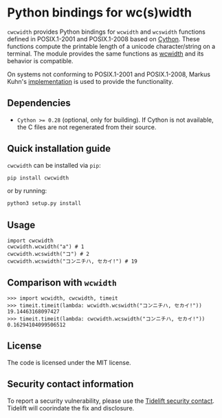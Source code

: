 # Python bindings for wc(s)width

`cwcwidth` provides Python bindings for `wcwidth` and `wcswidth` functions defined in POSIX.1-2001
and POSIX.1-2008 based on [Cython](https://cython.org/). These functions compute the printable
length of a unicode character/string on a terminal. The module provides the same functions as
[wcwidth](https://pypi.org/project/wcwidth/) and its behavior is compatible.

On systems not conforming to POSIX.1-2001 and POSIX.1-2008, Markus Kuhn's
[implementation](https://www.cl.cam.ac.uk/~mgk25/ucs/wcwidth.c) is used to provide the
functionality.

## Dependencies

* `Cython >= 0.28` (optional, only for building). If Cython is not available, the C files are not
  regenerated from their source.

## Quick installation guide

`cwcwidth` can be installed via `pip`:
```sh
pip install cwcwidth
```
or by running:
```sh
python3 setup.py install
```

## Usage

```python3
import cwcwidth
cwcwidth.wcwidth("a") # 1
cwcwidth.wcswidth("コ") # 2
cwcwidth.wcswidth("コンニチハ, セカイ!") # 19
```

## Comparison with `wcwidth`

```python3
>>> import wcwidth, cwcwidth, timeit
>>> timeit.timeit(lambda: wcwidth.wcswidth("コンニチハ, セカイ!"))
19.14463168097427
>>> timeit.timeit(lambda: cwcwidth.wcswidth("コンニチハ, セカイ!"))
0.16294104099506512
```

## License

The code is licensed under the MIT license.

## Security contact information

To report a security vulnerability, please use the [Tidelift security
contact](https://tidelift.com/security). Tidelift will coorindate the fix and disclosure.
